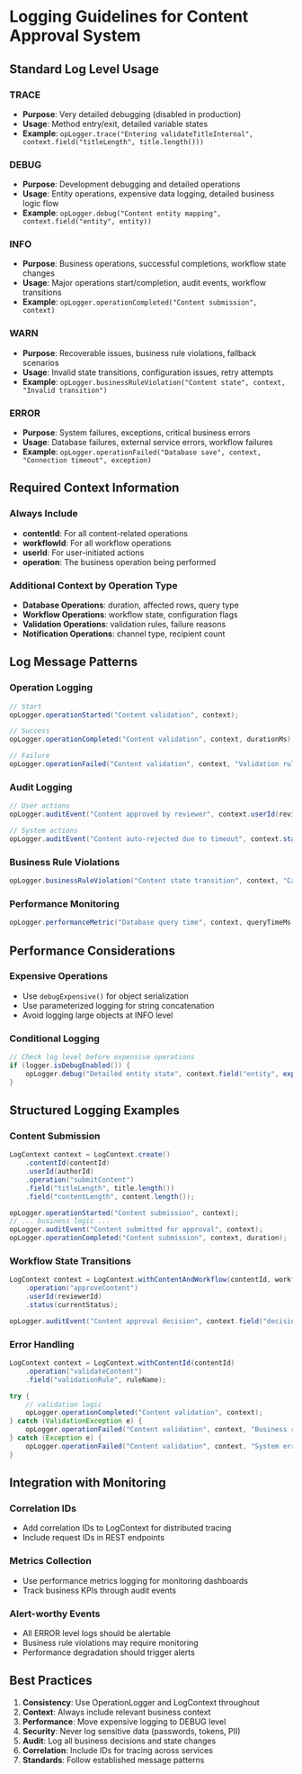 # Logging Guidelines for Content Approval System

## Standard Log Level Usage

### TRACE
- **Purpose**: Very detailed debugging (disabled in production)
- **Usage**: Method entry/exit, detailed variable states
- **Example**: `opLogger.trace("Entering validateTitleInternal", context.field("titleLength", title.length()))`

### DEBUG  
- **Purpose**: Development debugging and detailed operations
- **Usage**: Entity operations, expensive data logging, detailed business logic flow
- **Example**: `opLogger.debug("Content entity mapping", context.field("entity", entity))`

### INFO
- **Purpose**: Business operations, successful completions, workflow state changes
- **Usage**: Major operations start/completion, audit events, workflow transitions
- **Example**: `opLogger.operationCompleted("Content submission", context)`

### WARN
- **Purpose**: Recoverable issues, business rule violations, fallback scenarios
- **Usage**: Invalid state transitions, configuration issues, retry attempts
- **Example**: `opLogger.businessRuleViolation("Content state", context, "Invalid transition")`

### ERROR
- **Purpose**: System failures, exceptions, critical business errors
- **Usage**: Database failures, external service errors, workflow failures
- **Example**: `opLogger.operationFailed("Database save", context, "Connection timeout", exception)`

## Required Context Information

### Always Include
- **contentId**: For all content-related operations
- **workflowId**: For all workflow operations  
- **userId**: For user-initiated actions
- **operation**: The business operation being performed

### Additional Context by Operation Type
- **Database Operations**: duration, affected rows, query type
- **Workflow Operations**: workflow state, configuration flags
- **Validation Operations**: validation rules, failure reasons
- **Notification Operations**: channel type, recipient count

## Log Message Patterns

### Operation Logging
```java
// Start
opLogger.operationStarted("Content validation", context);

// Success
opLogger.operationCompleted("Content validation", context, durationMs);

// Failure
opLogger.operationFailed("Content validation", context, "Validation rules failed", exception);
```

### Audit Logging
```java
// User actions
opLogger.auditEvent("Content approved by reviewer", context.userId(reviewerId).status("APPROVED"));

// System actions  
opLogger.auditEvent("Content auto-rejected due to timeout", context.status("REJECTED"));
```

### Business Rule Violations
```java
opLogger.businessRuleViolation("Content state transition", context, "Cannot approve rejected content");
```

### Performance Monitoring
```java
opLogger.performanceMetric("Database query time", context, queryTimeMs);
```

## Performance Considerations

### Expensive Operations
- Use `debugExpensive()` for object serialization
- Use parameterized logging for string concatenation
- Avoid logging large objects at INFO level

### Conditional Logging
```java
// Check log level before expensive operations
if (logger.isDebugEnabled()) {
    opLogger.debug("Detailed entity state", context.field("entity", expensiveToString()));
}
```

## Structured Logging Examples

### Content Submission
```java
LogContext context = LogContext.create()
    .contentId(contentId)
    .userId(authorId)
    .operation("submitContent")
    .field("titleLength", title.length())
    .field("contentLength", content.length());

opLogger.operationStarted("Content submission", context);
// ... business logic ...
opLogger.auditEvent("Content submitted for approval", context);
opLogger.operationCompleted("Content submission", context, duration);
```

### Workflow State Transitions
```java
LogContext context = LogContext.withContentAndWorkflow(contentId, workflowId)
    .operation("approveContent")
    .userId(reviewerId)
    .status(currentStatus);

opLogger.auditEvent("Content approval decision", context.field("decision", "approved"));
```

### Error Handling
```java
LogContext context = LogContext.withContentId(contentId)
    .operation("validateContent")
    .field("validationRule", ruleName);

try {
    // validation logic
    opLogger.operationCompleted("Content validation", context);
} catch (ValidationException e) {
    opLogger.operationFailed("Content validation", context, "Business rule violation", e);
} catch (Exception e) {
    opLogger.operationFailed("Content validation", context, "System error", e);
}
```

## Integration with Monitoring

### Correlation IDs
- Add correlation IDs to LogContext for distributed tracing
- Include request IDs in REST endpoints

### Metrics Collection
- Use performance metrics logging for monitoring dashboards
- Track business KPIs through audit events

### Alert-worthy Events
- All ERROR level logs should be alertable
- Business rule violations may require monitoring
- Performance degradation should trigger alerts

## Best Practices

1. **Consistency**: Use OperationLogger and LogContext throughout
2. **Context**: Always include relevant business context
3. **Performance**: Move expensive logging to DEBUG level
4. **Security**: Never log sensitive data (passwords, tokens, PII)
5. **Audit**: Log all business decisions and state changes
6. **Correlation**: Include IDs for tracing across services
7. **Standards**: Follow established message patterns